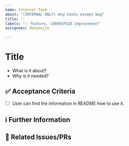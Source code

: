 ```yaml
---
name: Internal Task
about: "(INTERNAL ONLY) Any tasks except bug"
title: ''
labels: "✨ feature, \U0001F528 improvement"
assignees: devyoujin

---
```


# Title
- What is it about?
- Why is it needed?

## ✅ Acceptance Criteria
- [ ] User can find the information in README how to use it.

## ℹ️ Further Information

## 🔗 Related Issues/PRs
